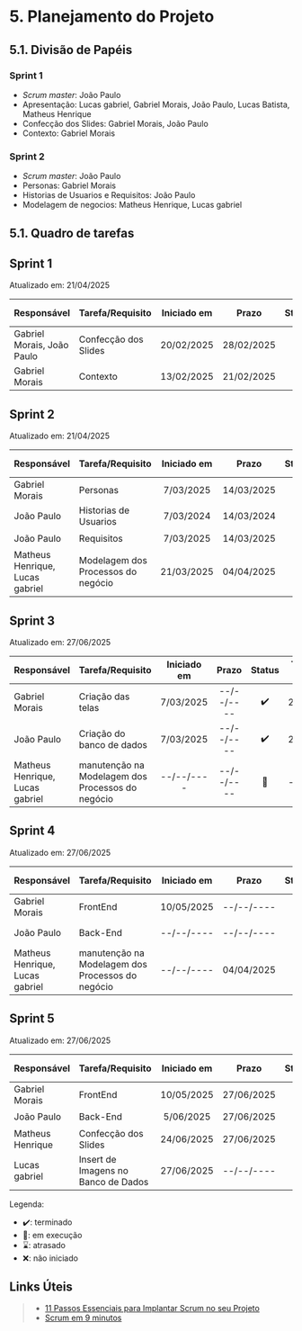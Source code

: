 # 5. Planejamento do Projeto

## 5.1. Divisão de Papéis
### Sprint 1
- _Scrum master_: João Paulo
- Apresentação: Lucas gabriel, Gabriel Morais, João Paulo, Lucas Batista, Matheus Henrique
- Confecção dos Slides: Gabriel Morais, João Paulo
- Contexto: Gabriel Morais

### Sprint 2
- _Scrum master_: João Paulo
- Personas: Gabriel Morais
- Historias de Usuarios e Requisitos: João Paulo
- Modelagem de negocios: Matheus Henrique, Lucas gabriel


## 5.1. Quadro de tarefas



## Sprint 1

Atualizado em: 21/04/2025

| Responsável   | Tarefa/Requisito | Iniciado em    | Prazo      | Status | Terminado em    |
| :----         |    :----         |      :----:    | :----:     | :----: | :----:          |
| Gabriel Morais, João Paulo | Confecção dos Slides | 20/02/2025     | 28/02/2025 | ✔️    | 28/02/2025      |
| Gabriel Morais | Contexto    | 13/02/2025    | 21/02/2025 | ✔️    |    21/02/2025             |

## Sprint 2

Atualizado em: 21/04/2025

| Responsável   | Tarefa/Requisito | Iniciado em    | Prazo      | Status | Terminado em    |
| :----         |    :----         |      :----:    | :----:     | :----: | :----:          |
| Gabriel Morais | Personas | 7/03/2025     | 14/03/2025 | ✔️    | 21/03/2025      |
| João Paulo |Historias de Usuarios    | 7/03/2024     | 14/03/2024 | ✔️    | 21/03/2025     |
| João Paulo | Requisitos    | 7/03/2025     | 14/03/2025 | ✔️    | 14/03/2025|
| Matheus Henrique, Lucas gabriel        | Modelagem dos Processos do negócio  |  21/03/2025    | 04/04/2025  | 📝    |  --/--/----     |

## Sprint 3

Atualizado em: 27/06/2025

| Responsável   | Tarefa/Requisito | Iniciado em    | Prazo      | Status | Terminado em    |
| :----         |    :----         |      :----:    | :----:     | :----: | :----:          |
| Gabriel Morais | Criação das telas | 7/03/2025     | --/--/---- | ✔️    | 21/04/2025      |
| João Paulo |Criação do banco de dados    | 7/03/2025     | --/--/---- | ✔️    | 21/04/2025     |
| Matheus Henrique, Lucas gabriel        | manutenção na Modelagem dos Processos do negócio |  --/--/----     | --/--/---- | 📝    |  --/--/----     |

## Sprint 4

Atualizado em: 27/06/2025

| Responsável   | Tarefa/Requisito | Iniciado em    | Prazo      | Status | Terminado em    |
| :----         |    :----         |      :----:    | :----:     | :----: | :----:          |
| Gabriel Morais | FrontEnd | 10/05/2025     | --/--/---- | ✔️    | --/--/----    |
| João Paulo |Back-End    | --/--/----    | --/--/---- | ✔️    | --/--/---- |
| Matheus Henrique, Lucas gabriel        | manutenção na Modelagem dos Processos do negócio  |  --/--/----    | 04/04/2025  | 📝    |  5/06/2025    |

## Sprint 5

Atualizado em: 27/06/2025

| Responsável   | Tarefa/Requisito | Iniciado em    | Prazo      | Status | Terminado em    |
| :----         |    :----         |      :----:    | :----:     | :----: | :----:          |
| Gabriel Morais | FrontEnd | 10/05/2025     |   27/06/2025 | ✔️    | 5/06/2025      |
| João Paulo | Back-End | 5/06/2025 |   27/06/2025 | ✔️    | 18/06/2025     |
| Matheus Henrique | Confecção dos Slides    | 24/06/2025     |   27/06/2025 | ✔️    | 27/06/2025|
| Lucas gabriel        | Insert de Imagens no Banco de Dados  |    27/06/2025| --/--/----  | 📝    |  27/06/2025     |


Legenda:
- ✔️: terminado
- 📝: em execução
- ⌛: atrasado
- ❌: não iniciado



## Links Úteis
> - [11 Passos Essenciais para Implantar Scrum no seu Projeto](https://mindmaster.com.br/scrum-11-passos/)
> - [Scrum em 9 minutos](https://www.youtube.com/watch?v=XfvQWnRgxG0)


